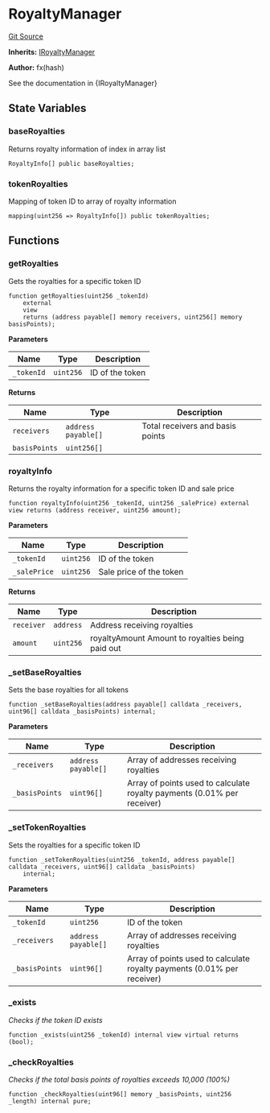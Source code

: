 # RoyaltyManager
[Git Source](https://github.com/fxhash/fxhash-evm-contracts/blob/709c3bd5035ed7a7acc4391ca2a42cf2ad71efed/src/tokens/extensions/RoyaltyManager.sol)

**Inherits:**
[IRoyaltyManager](/src/interfaces/IRoyaltyManager.sol/interface.IRoyaltyManager.md)

**Author:**
fx(hash)

See the documentation in {IRoyaltyManager}


## State Variables
### baseRoyalties
Returns royalty information of index in array list


```solidity
RoyaltyInfo[] public baseRoyalties;
```


### tokenRoyalties
Mapping of token ID to array of royalty information


```solidity
mapping(uint256 => RoyaltyInfo[]) public tokenRoyalties;
```


## Functions
### getRoyalties

Gets the royalties for a specific token ID


```solidity
function getRoyalties(uint256 _tokenId)
    external
    view
    returns (address payable[] memory receivers, uint256[] memory basisPoints);
```
**Parameters**

|Name|Type|Description|
|----|----|-----------|
|`_tokenId`|`uint256`|ID of the token|

**Returns**

|Name|Type|Description|
|----|----|-----------|
|`receivers`|`address payable[]`|Total receivers and basis points|
|`basisPoints`|`uint256[]`||


### royaltyInfo

Returns the royalty information for a specific token ID and sale price


```solidity
function royaltyInfo(uint256 _tokenId, uint256 _salePrice) external view returns (address receiver, uint256 amount);
```
**Parameters**

|Name|Type|Description|
|----|----|-----------|
|`_tokenId`|`uint256`|ID of the token|
|`_salePrice`|`uint256`|Sale price of the token|

**Returns**

|Name|Type|Description|
|----|----|-----------|
|`receiver`|`address`|Address receiving royalties|
|`amount`|`uint256`|royaltyAmount Amount to royalties being paid out|


### _setBaseRoyalties

Sets the base royalties for all tokens


```solidity
function _setBaseRoyalties(address payable[] calldata _receivers, uint96[] calldata _basisPoints) internal;
```
**Parameters**

|Name|Type|Description|
|----|----|-----------|
|`_receivers`|`address payable[]`|Array of addresses receiving royalties|
|`_basisPoints`|`uint96[]`|Array of points used to calculate royalty payments (0.01% per receiver)|


### _setTokenRoyalties

Sets the royalties for a specific token ID


```solidity
function _setTokenRoyalties(uint256 _tokenId, address payable[] calldata _receivers, uint96[] calldata _basisPoints)
    internal;
```
**Parameters**

|Name|Type|Description|
|----|----|-----------|
|`_tokenId`|`uint256`|ID of the token|
|`_receivers`|`address payable[]`|Array of addresses receiving royalties|
|`_basisPoints`|`uint96[]`|Array of points used to calculate royalty payments (0.01% per receiver)|


### _exists

*Checks if the token ID exists*


```solidity
function _exists(uint256 _tokenId) internal view virtual returns (bool);
```

### _checkRoyalties

*Checks if the total basis points of royalties exceeds 10,000 (100%)*


```solidity
function _checkRoyalties(uint96[] memory _basisPoints, uint256 _length) internal pure;
```

